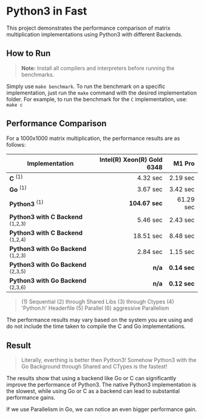 # Python3 in Fast 

This project demonstrates the performance comparison of matrix multiplication implementations using Python3 with different Backends.

## How to Run

> **Note:** Install all compilers and interpreters before running the benchmarks.

Simply use `make benchmark`. To run the benchmark on a specific implementation, just run the `make` command with the desired implementation folder. For example, to run the benchmark for the `C` implementation, use: `make c`

## Performance Comparison

For a 1000x1000 matrix multiplication, the performance results are as follows:

| Implementation                                 | Intel(R) Xeon(R) Gold 6348 | M1 Pro       |
|------------------------------------------------|---------------------------:|-------------:|
| **C** <sup>(1)</sup>                           | 4.32 sec                   | 2.19 sec     |
| **Go** <sup>(1)</sup>                          | 3.67 sec                   | 3.42 sec     |
| **Python3** <sup>(1)</sup>                     | **104.67 sec**             | 61.29 sec    |
| **Python3 with C Backend** <sup>(1,2,3)</sup>  | 5.46 sec                   | 2.43 sec     |
| **Python3 with C Backend** <sup>(1,2,4)</sup>  | 18.51 sec                  | 8.48 sec     |
| **Python3 with Go Backend** <sup>(1,2,3)</sup> | 2.84 sec                   | 1.15 sec     |
| **Python3 with Go Backend** <sup>(2,3,5)</sup> | **n/a**                    | **0.14 sec** |
| **Python3 with Go Backend** <sup>(2,3,6)</sup> | **n/a**                    | **0.12 sec** |

> (1) Sequential (2) through Shared Libs (3) through Ctypes (4) 'Python.h' Headerfile (5) Parallel (6) aggressive Parallelism

The performance results may vary based on the system you are using and do not include the time taken to compile the C and Go implementations. 

## Result 

> Literally, everthing is better then Python3! Somehow Python3 with the Go Background through Shared and CTypes is the fastest!

The results show that using a backend like Go or C can significantly improve the performance of Python3. The native Python3 implementation is the slowest, while using Go or C as a backend can lead to substantial performance gains. 

If we use Parallelism in Go, we can notice an even bigger performance gain.
